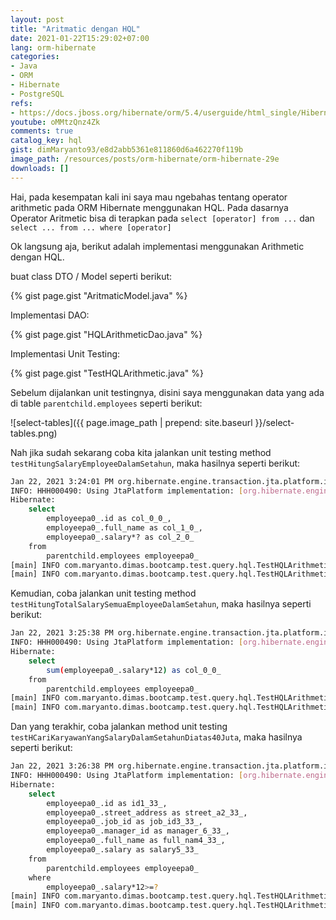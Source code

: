 ```yaml
---
layout: post
title: "Aritmatic dengan HQL"
date: 2021-01-22T15:29:02+07:00
lang: orm-hibernate
categories:
- Java
- ORM
- Hibernate
- PostgreSQL
refs: 
- https://docs.jboss.org/hibernate/orm/5.4/userguide/html_single/Hibernate_User_Guide.html#hql
youtube: oMMtzQnz4Zk
comments: true
catalog_key: hql
gist: dimMaryanto93/e8d2abb5361e811860d6a462270f119b
image_path: /resources/posts/orm-hibernate/orm-hibernate-29e
downloads: []
---
```


Hai, pada kesempatan kali ini saya mau ngebahas tentang operator arithmetic pada ORM Hibernate menggunakan HQL. Pada dasarnya Operator Aritmetic bisa di terapkan pada `select [operator] from ...` dan `select ... from ... where [operator]`

Ok langsung aja, berikut adalah implementasi menggunakan Arithmetic dengan HQL.

buat class DTO / Model seperti berikut: 

{% gist page.gist "AritmaticModel.java" %}

Implementasi DAO:

{% gist page.gist "HQLArithmeticDao.java" %}

Implementasi Unit Testing:

{% gist page.gist "TestHQLArithmetic.java" %}

Sebelum dijalankan unit testingnya, disini saya menggunakan data yang ada di table `parentchild.employees` seperti berikut:

![select-tables]({{ page.image_path | prepend: site.baseurl }}/select-tables.png)

Nah jika sudah sekarang coba kita jalankan unit testing method `testHitungSalaryEmployeeDalamSetahun`, maka hasilnya seperti berikut:

```bash
Jan 22, 2021 3:24:01 PM org.hibernate.engine.transaction.jta.platform.internal.JtaPlatformInitiator initiateService
INFO: HHH000490: Using JtaPlatform implementation: [org.hibernate.engine.transaction.jta.platform.internal.NoJtaPlatform]
Hibernate: 
    select
        employeepa0_.id as col_0_0_,
        employeepa0_.full_name as col_1_0_,
        employeepa0_.salary*? as col_2_0_ 
    from
        parentchild.employees employeepa0_
[main] INFO com.maryanto.dimas.bootcamp.test.query.hql.TestHQLArithmetic - data: [AritmaticModel(id=aee1795f-816b-4a4b-a8ef-4429fe3069c1, nama=Hari Sapto Adi, salarySetahun=120000000.00), AritmaticModel(id=1515ba52-3c78-4baa-bb67-d3aa0c32b351, nama=Dimas Maryanto, salarySetahun=42000000.00), AritmaticModel(id=c8a4c59f-f2f3-413c-80b4-31c797b863db, nama=Muhamad Yusuf, salarySetahun=36000000.00)]
[main] INFO com.maryanto.dimas.bootcamp.test.query.hql.TestHQLArithmetic - destroy hibernate session!
```

Kemudian, coba jalankan unit testing method `testHitungTotalSalarySemuaEmployeeDalamSetahun`, maka hasilnya seperti berikut:

```bash
Jan 22, 2021 3:25:38 PM org.hibernate.engine.transaction.jta.platform.internal.JtaPlatformInitiator initiateService
INFO: HHH000490: Using JtaPlatform implementation: [org.hibernate.engine.transaction.jta.platform.internal.NoJtaPlatform]
Hibernate: 
    select
        sum(employeepa0_.salary*12) as col_0_0_ 
    from
        parentchild.employees employeepa0_
[main] INFO com.maryanto.dimas.bootcamp.test.query.hql.TestHQLArithmetic - total salary: 198000000.00
[main] INFO com.maryanto.dimas.bootcamp.test.query.hql.TestHQLArithmetic - destroy hibernate session!
```

Dan yang terakhir, coba jalankan method unit testing `testHCariKaryawanYangSalaryDalamSetahunDiatas40Juta`, maka hasilnya seperti berikut:

```bash
Jan 22, 2021 3:26:38 PM org.hibernate.engine.transaction.jta.platform.internal.JtaPlatformInitiator initiateService
INFO: HHH000490: Using JtaPlatform implementation: [org.hibernate.engine.transaction.jta.platform.internal.NoJtaPlatform]
Hibernate: 
    select
        employeepa0_.id as id1_33_,
        employeepa0_.street_address as street_a2_33_,
        employeepa0_.job_id as job_id3_33_,
        employeepa0_.manager_id as manager_6_33_,
        employeepa0_.full_name as full_nam4_33_,
        employeepa0_.salary as salary5_33_ 
    from
        parentchild.employees employeepa0_ 
    where
        employeepa0_.salary*12>=?
[main] INFO com.maryanto.dimas.bootcamp.test.query.hql.TestHQLArithmetic - data: [EmployeeParentChildEntity(id=aee1795f-816b-4a4b-a8ef-4429fe3069c1, name=Hari Sapto Adi, address=Cicalengka Raya, salary=10000000.00, job=Chief Technology Officer), EmployeeParentChildEntity(id=1515ba52-3c78-4baa-bb67-d3aa0c32b351, name=Dimas Maryanto, address=Cinunuk, salary=3500000.00, job=Principal Software Engineer)]
[main] INFO com.maryanto.dimas.bootcamp.test.query.hql.TestHQLArithmetic - destroy hibernate session!
```